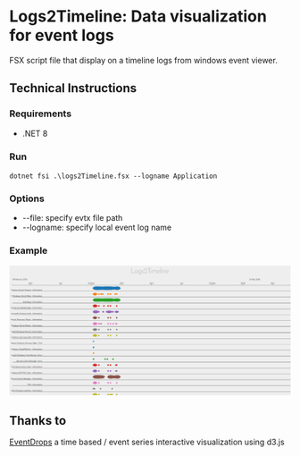 # Logs2Timeline: Data visualization for event logs

FSX script file that display on a timeline logs from windows event viewer.

## Technical Instructions

### Requirements
- .NET 8

### Run

```
dotnet fsi .\logs2Timeline.fsx --logname Application
```

### Options

* --file: specify evtx file path
* --logname: specify local event log name

### Example

![example](/screenshot.gif "example")

## Thanks to

[EventDrops](https://github.com/marmelab/EventDrops) a time based / event series interactive visualization using d3.js 
